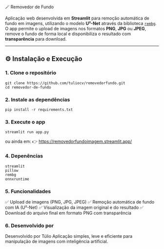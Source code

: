  🪄 Removedor de Fundo

Aplicação web desenvolvida em **Streamlit** para remoção automática de fundo em imagens, utilizando o modelo **U²-Net** através da biblioteca [`rembg`](https://github.com/danielgatis/rembg).  
O app permite o upload de imagens nos formatos **PNG**, **JPG** ou **JPEG**, remove o fundo de forma local e disponibiliza o resultado com **transparência** para download.

---

## ⚙️ Instalação e Execução

### 1. Clone o repositório
```
git clone https://github.com/tuliocv/removedorfundo.git
cd removedor-de-fundo
```

### 2. Instale as dependências
```
pip install -r requirements.txt
```
### 3. Execute o app
```
streamlit run app.py
```
ou ainda em:
👉 https://removedorfundoimagem.streamlit.app/

### 4. Depenências
```
streamlit
pillow
rembg
onnxruntime
```

### 5. Funcionalidades
✅ Upload de imagens (PNG, JPG, JPEG)
✅ Remoção automática de fundo com IA (U²-Net)
✅ Visualização da imagem original e do resultado
✅ Download do arquivo final em formato PNG com transparência

### 6. Desenvolvido por
Desenvolvido por Túlio
Aplicação simples, leve e eficiente para manipulação de imagens com inteligência artificial.
